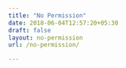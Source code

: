 ```yaml
---
title: "No Permission"
date: 2018-06-04T12:57:20+05:30
draft: false
layout: no-permission
url: /no-permission/

---
```

